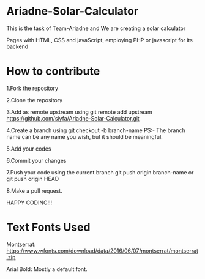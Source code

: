 # Ariadne-Solar-Calculator

This is the task of Team-Ariadne and We are creating a solar calculator

Pages with HTML, CSS and javaScript, employing PHP or javascript for its backend

# How to contribute

1.Fork the repository

2.Clone the repository

3.Add as remote upstream using git remote add upstream https://github.com/siyfa/Ariadne-Solar-Calculator.git

4.Create a branch using git checkout -b branch-name PS:- The branch name can be any name you wish, but it should be meaningful.

5.Add your codes

6.Commit your changes

7.Push your code using the current branch git push origin branch-name or git push origin HEAD

8.Make a pull request.

HAPPY CODING!!!

# Text Fonts Used

Montserrat:  https://www.wfonts.com/download/data/2016/06/07/montserrat/montserrat.zip

Arial Bold:  Mostly a default font.
